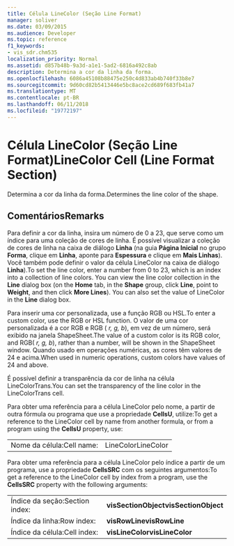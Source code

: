 ```yaml
---
title: Célula LineColor (Seção Line Format)
manager: soliver
ms.date: 03/09/2015
ms.audience: Developer
ms.topic: reference
f1_keywords:
- vis_sdr.chm535
localization_priority: Normal
ms.assetid: d857b48b-9a3d-a1e1-5ad2-6816a492c8ab
description: Determina a cor da linha da forma.
ms.openlocfilehash: 6086a45108b88475e250c4d833ab4b740f33b8e7
ms.sourcegitcommit: 9d60cd82b5413446e5bc8ace2cd689f683fb41a7
ms.translationtype: MT
ms.contentlocale: pt-BR
ms.lasthandoff: 06/11/2018
ms.locfileid: "19772197"
---
```

# <a name="linecolor-cell-line-format-section"></a><span data-ttu-id="8a887-103">Célula LineColor (Seção Line Format)</span><span class="sxs-lookup"><span data-stu-id="8a887-103">LineColor Cell (Line Format Section)</span></span>

<span data-ttu-id="8a887-104">Determina a cor da linha da forma.</span><span class="sxs-lookup"><span data-stu-id="8a887-104">Determines the line color of the shape.</span></span>
  
## <a name="remarks"></a><span data-ttu-id="8a887-105">Comentários</span><span class="sxs-lookup"><span data-stu-id="8a887-105">Remarks</span></span>

<span data-ttu-id="8a887-p101">Para definir a cor da linha, insira um número de 0 a 23, que serve como um índice para uma coleção de cores de linha. É possível visualizar a coleção de cores de linha na caixa de diálogo **Linha** (na guia **Página Inicial** no grupo **Forma**, clique em **Linha**, aponte para **Espessura** e clique em **Mais Linhas**). Você também pode definir o valor da célula LineColor na caixa de diálogo **Linha**).</span><span class="sxs-lookup"><span data-stu-id="8a887-p101">To set the line color, enter a number from 0 to 23, which is an index into a collection of line colors. You can view the line color collection in the **Line** dialog box (on the **Home** tab, in the **Shape** group, click **Line**, point to **Weight**, and then click **More Lines**). You can also set the value of LineColor in the **Line** dialog box.</span></span> 
  
<span data-ttu-id="8a887-109">Para inserir uma cor personalizada, use a função RGB ou HSL.</span><span class="sxs-lookup"><span data-stu-id="8a887-109">To enter a custom color, use the RGB or HSL function.</span></span> <span data-ttu-id="8a887-110">O valor de uma cor personalizada é a cor RGB e RGB ( *r, g, b*), em vez de um número, será exibido na janela ShapeSheet.</span><span class="sxs-lookup"><span data-stu-id="8a887-110">The value of a custom color is its RGB color, and RGB( *r, g, b*), rather than a number, will be shown in the ShapeSheet window.</span></span> <span data-ttu-id="8a887-111">Quando usado em operações numéricas, as cores têm valores de 24 e acima.</span><span class="sxs-lookup"><span data-stu-id="8a887-111">When used in numeric operations, custom colors have values of 24 and above.</span></span> 
  
<span data-ttu-id="8a887-112">É possível definir a transparência da cor de linha na célula LineColorTrans.</span><span class="sxs-lookup"><span data-stu-id="8a887-112">You can set the transparency of the line color in the LineColorTrans cell.</span></span>
  
<span data-ttu-id="8a887-113">Para obter uma referência para a célula LineColor pelo nome, a partir de outra fórmula ou programa que use a propriedade **CellsU**, utilize:</span><span class="sxs-lookup"><span data-stu-id="8a887-113">To get a reference to the LineColor cell by name from another formula, or from a program using the **CellsU** property, use:</span></span> 
  
|||
|:-----|:-----|
|<span data-ttu-id="8a887-114">Nome da célula:</span><span class="sxs-lookup"><span data-stu-id="8a887-114">Cell name:</span></span>  <br/> |<span data-ttu-id="8a887-115">LineColor</span><span class="sxs-lookup"><span data-stu-id="8a887-115">LineColor</span></span>  <br/> |
   
<span data-ttu-id="8a887-116">Para obter uma referência para a célula LineColor pelo índice a partir de um programa, use a propriedade **CellsSRC** com os seguintes argumentos:</span><span class="sxs-lookup"><span data-stu-id="8a887-116">To get a reference to the LineColor cell by index from a program, use the **CellsSRC** property with the following arguments:</span></span> 
  
|||
|:-----|:-----|
|<span data-ttu-id="8a887-117">Índice da seção:</span><span class="sxs-lookup"><span data-stu-id="8a887-117">Section index:</span></span>  <br/> |<span data-ttu-id="8a887-118">**visSectionObject**</span><span class="sxs-lookup"><span data-stu-id="8a887-118">**visSectionObject**</span></span> <br/> |
|<span data-ttu-id="8a887-119">Índice da linha:</span><span class="sxs-lookup"><span data-stu-id="8a887-119">Row index:</span></span>  <br/> |<span data-ttu-id="8a887-120">**visRowLine**</span><span class="sxs-lookup"><span data-stu-id="8a887-120">**visRowLine**</span></span> <br/> |
|<span data-ttu-id="8a887-121">Índice da célula:</span><span class="sxs-lookup"><span data-stu-id="8a887-121">Cell index:</span></span>  <br/> |<span data-ttu-id="8a887-122">**visLineColor**</span><span class="sxs-lookup"><span data-stu-id="8a887-122">**visLineColor**</span></span> <br/> |
   

